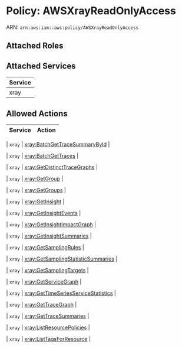 # Policy: AWSXrayReadOnlyAccess

ARN: `arn:aws:iam::aws:policy/AWSXrayReadOnlyAccess`

## Attached Roles

## Attached Services

| Service |
|---------|
| xray |

## Allowed Actions

| Service | Action |
|:-------:|--------|

| `xray` | [xray:BatchGetTraceSummaryById](../actions.md#xray:batchgettracesummarybyid) |

| `xray` | [xray:BatchGetTraces](../actions.md#xray:batchgettraces) |

| `xray` | [xray:GetDistinctTraceGraphs](../actions.md#xray:getdistincttracegraphs) |

| `xray` | [xray:GetGroup](../actions.md#xray:getgroup) |

| `xray` | [xray:GetGroups](../actions.md#xray:getgroups) |

| `xray` | [xray:GetInsight](../actions.md#xray:getinsight) |

| `xray` | [xray:GetInsightEvents](../actions.md#xray:getinsightevents) |

| `xray` | [xray:GetInsightImpactGraph](../actions.md#xray:getinsightimpactgraph) |

| `xray` | [xray:GetInsightSummaries](../actions.md#xray:getinsightsummaries) |

| `xray` | [xray:GetSamplingRules](../actions.md#xray:getsamplingrules) |

| `xray` | [xray:GetSamplingStatisticSummaries](../actions.md#xray:getsamplingstatisticsummaries) |

| `xray` | [xray:GetSamplingTargets](../actions.md#xray:getsamplingtargets) |

| `xray` | [xray:GetServiceGraph](../actions.md#xray:getservicegraph) |

| `xray` | [xray:GetTimeSeriesServiceStatistics](../actions.md#xray:gettimeseriesservicestatistics) |

| `xray` | [xray:GetTraceGraph](../actions.md#xray:gettracegraph) |

| `xray` | [xray:GetTraceSummaries](../actions.md#xray:gettracesummaries) |

| `xray` | [xray:ListResourcePolicies](../actions.md#xray:listresourcepolicies) |

| `xray` | [xray:ListTagsForResource](../actions.md#xray:listtagsforresource) |
